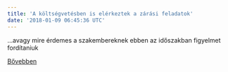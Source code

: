 ```yaml
---
title: 'A költségvetésben is elérkeztek a zárási feladatok'
date: '2018-01-09 06:45:36 UTC'
---
```


…avagy mire érdemes a szakembereknek ebben az időszakban figyelmet fordítaniuk


[Bővebben](http://ift.tt/2CWe3D2)
